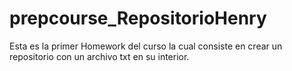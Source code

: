 # prepcourse_RepositorioHenry
Esta es la primer Homework del curso la cual consiste en crear un repositorio con un archivo txt en su interior.